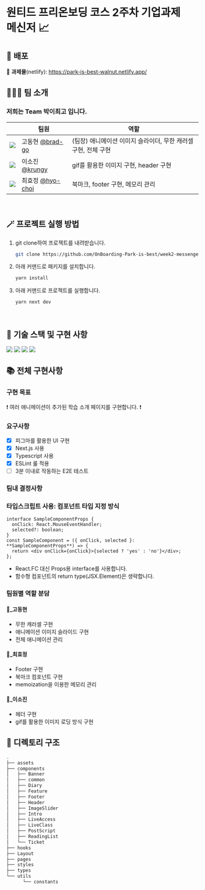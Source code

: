 <h1>원티드 프리온보딩 코스 2주차 기업과제<br />
메신저 📈</h1>

## 🚀 배포

🔗 **과제물**(netlify): https://park-is-best-walnut.netlify.app/ <br>

## 🧑‍🤝‍🧑 팀 소개

### 저희는 Team **박이최고** 입니다.

|  | 팀원 | 역할 |
| --- | --- | --- |
| ![](https://avatars.githubusercontent.com/u/68905615?s=25) | 고동현 [@brad-go](https://github.com/brad-go) | (팀장) 애니메이션 이미지 슬라이더, 무한 캐러셀 구현, 전체 구현 |
| ![](https://avatars.githubusercontent.com/u/71081893?s=25) | 이소진 [@krungy](https://github.com/krungy) | gif를 활용한 이미지 구현, header 구현 |
| ![](https://avatars.githubusercontent.com/u/57004991?s=25) | 최효정 [@hyo-choi](https://github.com/hyo-choi) | 북마크, footer 구현, 메모리 관리 |

<br>

## 🪄 프로젝트 실행 방법

1. git clone하여 프로젝트를 내려받습니다.
   ```bash
   git clone https://github.com/OnBoarding-Park-is-best/week2-messenger.git
   ```
2. 아래 커맨드로 패키지를 설치합니다.
   ```bash
   yarn install
   ```
3. 아래 커맨드로 프로젝트를 실행합니다.
   ```bash
   yarn next dev
   ```

<br>

## 🧰 기술 스택 및 구현 사항

![](https://img.shields.io/badge/TypeScript-3178C6?style=for-the-badge&logo=TypeScript&logoColor=white) ![](https://img.shields.io/badge/React-20232A?style=for-the-badge&logo=react&logoColor=61DAFB) ![](https://img.shields.io/badge/Next.js-000000?style=for-the-badge&logo=Next.js&logoColor=white) ![](https://img.shields.io/badge/styled--components-DB7093?style=for-the-badge&logo=styled-components&logoColor=white)

## 📚 전체 구현사항

### 구현 목표

:exclamation: 여러 애니메이션이 추가된 학습 소개 페이지를 구현합니다. :exclamation:

### 요구사항

- [x] 피그마를 활용한 UI 구현
- [x] Next.js 사용
- [x] Typescript 사용
- [x] ESLint 룰 적용
- [ ] 3분 이내로 작동하는 E2E 테스트

### 팀내 결정사항

### 타입스크립트 사용: 컴포넌트 타입 지정 방식

```tsx
interface SampleComponentProps {
  onClick: React.MouseEventHandler;
  selected?: boolean;
}
const SampleComponent = ({ onClick, selected }: **SampleComponentProps**) => {
  return <div onClick={onClick}>{selected ? 'yes' : 'no'}</div>;
};
```

- React.FC 대신 Props용 interface를 사용합니다.
- 함수형 컴포넌트의 return type(JSX.Element)은 생략합니다.

### 팀원별 역할 분담

#### :bread:\_고동현

- 무한 캐러셀 구현
- 애니메이션 이미지 슬라이드 구현
- 전체 애니메이션 관리

#### :cherry_blossom:\_최효정

- Footer 구현
- 북마크 컴포넌트 구현
- memoization을 이용한 메모리 관리

#### :poop:\_이소진

- 헤더 구현
- gif를 활용한 이미지 로딩 방식 구현

## 📂 디렉토리 구조

```bash
.
├── assets
├── components
│   ├── Banner
│   ├── common
│   ├── Diary
│   ├── Feature
│   ├── Footer
│   ├── Header
│   ├── ImageSlider
│   ├── Intro
│   ├── LiveAccess
│   ├── LiveClass
│   ├── PostScript
│   ├── ReadingList
│   └── Ticket
├── hooks
├── Layout
├── pages
├── styles
├── types
└── utils
      └── constants
```
